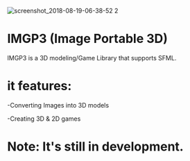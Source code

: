 ![screenshot_2018-08-19-06-38-52 2](https://user-images.githubusercontent.com/42507604/44308682-b3f2ad80-a37f-11e8-9366-466529da0da3.png)

# IMGP3 (Image Portable 3D)
IMGP3 is a 3D modeling/Game Library that supports SFML.
# it features:
-Converting Images into 3D models


-Creating 3D & 2D games
# Note: It's still in development.
